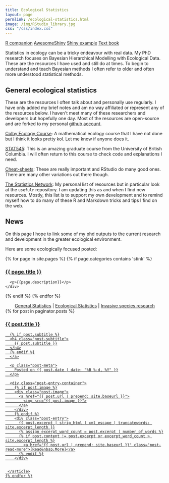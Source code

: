 ```yaml
---
title: Ecological Statistics
layout: page
permlink: /ecological-statistics.html
image: /img/RStudio_library.jpg
css: "/css/index.css"
---
```


<div class="list-filters">
  <a href="https://bookdown.org/ageraci/STAT160Companion/" class="list-filter filter-selected">R companion</a>
  <a href="awesome-rshiny" class="list-filter">AwesomeShiny</a>
<a href="shiny-salesman" class="list-filter">Shiny example</a>
<a href="stats-for-bio" class="list-filter">Text book</a>
</div>

Statistics in ecology can be a tricky endeavour with real data. My PhD research focuses on Bayesian Hierarchical Modelling with Ecological Data. These are the resources I have used and still do at times. To begin to understand and teach Bayesian methods I often refer to older and often more understood statistical methods.

## General ecological statistics

These are the resources I often talk about and personally use regularly. I have only added my brief notes and am no way affiliated or represent any of the resources below. I haven't meet many of these researchers and developers but hopefully one day. Most of the resources are open-source and are forked to my personal [github account](https://github.com/davan690/).

[Colby Ecology Course](https://colbyecology.github.io/): A mathematical ecology course that I have not done but I think it looks pretty kol. Let me know if anyone does it.

[STAT545](http://stat545.com/Classroom/): This is an amazing graduate course from the University of British Columbia. I will often return to this course to check code and explanations I need.

[Cheat-sheets](https://www.rstudio.com/resources/cheatsheets/): These are really important and RStudio do many good ones. There are many other variations out there though.

[The Statistics Network](https://davan690.github.com/usefulr/): My personal list of resources but in particular look at the `usefulr` repository. I am updating this as and when I find new resources. Mostly, this list is to support my own development and to remind myself how to do many of these R and Markdown tricks and tips I find on the web.

## News

On this page I hope to link some of my phd outputs to the current research and development in the greater ecological environment.

Here are some ecologically focused posted:

<div>
  {% for page in site.pages %}
  {% if page.categories contains 'stink' %}
    <div class="item">
      <h3><a href="{{ page.url }}">
        {{ page.title }}
      </a></h3>

      <p>{{page.description}}</p>  
    </div>
  {% endif %}
{% endfor %}
</div>

<div class = "content" align = "center"><a href= "https://www.ssnhub.com/general-statistics/" class="btn btn-primary">General Statistics</a> | <a href= "https://www.ssnhub.com/ecological-statistics/" class="btn btn-primary">Ecological Statistics</a> | <a href= "https://www.ssnhub.com/invasive-species-research/" class="btn btn-primary">Invasive species research</a>
</div>

  <div class="posts-list">
    {% for post in paginator.posts %}
    <article class="post-preview">
      <a href="{{ post.url | prepend: site.baseurl }}">
      <h3 class="post-title">{{ post.title }}</h3>
  
      {% if post.subtitle %}
      <h4 class="post-subtitle">
        {{ post.subtitle }}
      </h4>
      {% endif %}
      </a>
  
      <p class="post-meta">
        Posted on {{ post.date | date: "%B %-d, %Y" }}
      </p>
  
      <div class="post-entry-container">
        {% if post.image %}
        <div class="post-image">
          <a href="{{ post.url | prepend: site.baseurl }}">
            <img src="{{ post.image }}">
          </a>
        </div>
        {% endif %}
        <div class="post-entry">
          {{ post.excerpt | strip_html | xml_escape | truncatewords: site.excerpt_length }}
          {% assign excerpt_word_count = post.excerpt | number_of_words %}
          {% if post.content != post.excerpt or excerpt_word_count > site.excerpt_length %}
            <a href="{{ post.url | prepend: site.baseurl }}" class="post-read-more">[Read&nbsp;More]</a>
          {% endif %}
        </div>
  
  
     </article>
    {% endfor %}
  </div>